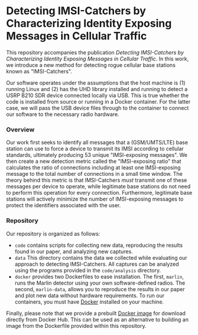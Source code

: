 # Detecting IMSI-Catchers by Characterizing Identity Exposing Messages in Cellular Traffic

This repository accompanies the publication *Detecting IMSI-Catchers by Characterizing Identity Exposing Messages in Cellular Traffic*. In this work, we introduce a new method for detecting rogue cellular base stations known as "IMSI-Catchers".

Our software operates under the assumptions that the host machine is (1) running Linux and (2) has the UHD library installed and running to detect a USRP B210 SDR device connected locally via USB. This is true whether the code is installed from source or running in a Docker container. For the latter case, we will pass the USB device files through to the container to connect our software to the necessary radio hardware.

### Overview

Our work first seeks to identify all messages that a (GSM/UMTS/LTE) base station can use to force a device to transmit its IMSI according to cellular standards, ultimately producing 53 unique "IMSI-exposing messages". We then create a new detection metric called the "IMSI-exposing ratio" that calculates the ratio of connections including at least one IMSI-exposing message to the total number of connections in a small time window. The theory behind this metric is that IMSI-Catchers *must* transmit one of these messages per device to operate, while legitimate base stations do not need to perform this operation for every connection. Furthermore, legitimate base stations will actively minimize the number of IMSI-exposing messages to protect the identifiers associated with the user.

### Repository

Our repository is organized as follows:

* `code` contains scripts for collecting new data, reproducing the results found in our paper, and analyzing new captures.
* `data` This directory contains the data we collected while evaluating our approach to detecting IMSI-Catchers. All captures can be analyzed using the programs provided in the `code/analysis` directory.
* `docker` provides two Dockerfiles to ease installation. The first, `marlin`, runs the Marlin detector using your own software-defined radios. The second, `marlin-data`, allows you to reproduce the results in our paper and plot new data without hardware requirements. To run our containers, you must have [Docker](https://docs.docker.com/engine/install/) installed on your machine.

Finally, please note that we provide a prebuilt [Docker image](https://hub.docker.com/repository/docker/tylermtucker/marlin/general) for download directly from Docker Hub. This can be used as an alternative to building an image from the Dockerfile provided within this repository.
